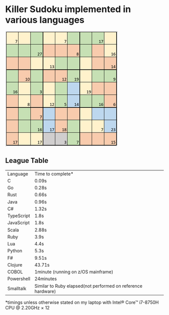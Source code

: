 <h1> Killer Sudoku implemented in various languages</h1>

<img src="https://github.com/brindleoak/KillerSudoku/blob/master/resources/killer2.png">
<h2>League Table</h2>
<table>
<tr><td>Language</td><td>Time to complete*</td>
<tr><td>C</td><td>0.09s</td>
<tr><td>Go</td><td>0.28s</td>
<tr><td>Rust</td><td>0.66s</td>
<tr><td>Java</td><td>0.96s</td>
<tr><td>C#</td><td>1.32s</td>
<tr><td>TypeScript</td><td>1.8s</td>
<tr><td>JavaScript</td><td>1.8s</td>
<tr><td>Scala</td><td>2.88s</td>
<tr><td>Ruby</td><td>3.9s</td>
<tr><td>Lua</td><td>4.4s</td>  
<tr><td>Python</td><td>5.3s</td>
<tr><td>F#</td><td>9.51s</td>
<tr><td>Clojure</td><td>43.71s</td>
<tr><td>COBOL</td><td>1minute (running on z/OS mainframe)</td>
<tr><td>Powershell</td><td>24minutes</td>
<tr><td>Smalltalk</td><td>Similar to Ruby elapsed(not performed on reference hardware)</td>
</table>

*timings unless otherwise stated on my laptop with Intel® Core™ i7-8750H CPU @ 2.20GHz × 12
